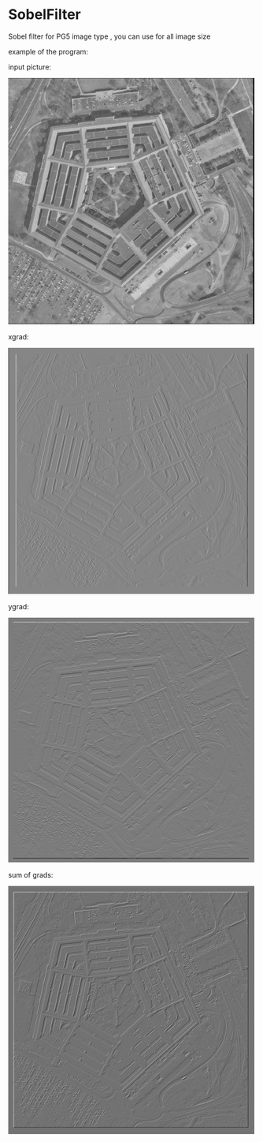 # SobelFilter
Sobel filter for PG5 image type , you can use for all image size 

example of the program:

input picture:

<img src="images/input.png" width =500/>


xgrad:

<img src="images/xgrad.png" width =500/>

ygrad:

<img src="images/ygrad.png" width =500/>


sum of grads:

<img src="images/sumgrad.png" width =500/>

